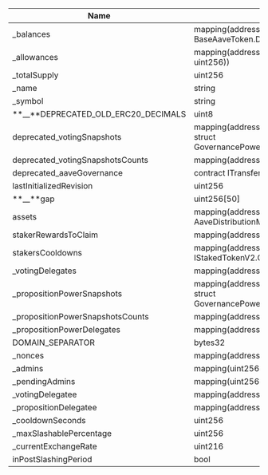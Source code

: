 | Name                                  | Type                                                                                | Slot | Offset | Bytes | Contract                                      |
| ------------------------------------- | ----------------------------------------------------------------------------------- | ---- | ------ | ----- | --------------------------------------------- |
| \_balances                            | mapping(address => struct BaseAaveToken.DelegationAwareBalance)                     | 0    | 0      | 32    | src/contracts/StakedTokenV3.sol:StakedTokenV3 |
| \_allowances                          | mapping(address => mapping(address => uint256))                                     | 1    | 0      | 32    | src/contracts/StakedTokenV3.sol:StakedTokenV3 |
| \_totalSupply                         | uint256                                                                             | 2    | 0      | 32    | src/contracts/StakedTokenV3.sol:StakedTokenV3 |
| \_name                                | string                                                                              | 3    | 0      | 32    | src/contracts/StakedTokenV3.sol:StakedTokenV3 |
| \_symbol                              | string                                                                              | 4    | 0      | 32    | src/contracts/StakedTokenV3.sol:StakedTokenV3 |
| **\_\_**DEPRECATED_OLD_ERC20_DECIMALS | uint8                                                                               | 5    | 0      | 1     | src/contracts/StakedTokenV3.sol:StakedTokenV3 |
| deprecated_votingSnapshots            | mapping(address => mapping(uint256 => struct GovernancePowerWithSnapshot.Snapshot)) | 6    | 0      | 32    | src/contracts/StakedTokenV3.sol:StakedTokenV3 |
| deprecated_votingSnapshotsCounts      | mapping(address => uint256)                                                         | 7    | 0      | 32    | src/contracts/StakedTokenV3.sol:StakedTokenV3 |
| deprecated_aaveGovernance             | contract ITransferHook                                                              | 8    | 0      | 20    | src/contracts/StakedTokenV3.sol:StakedTokenV3 |
| lastInitializedRevision               | uint256                                                                             | 9    | 0      | 32    | src/contracts/StakedTokenV3.sol:StakedTokenV3 |
| **\_\_**gap                           | uint256[50]                                                                         | 10   | 0      | 1600  | src/contracts/StakedTokenV3.sol:StakedTokenV3 |
| assets                                | mapping(address => struct AaveDistributionManager.AssetData)                        | 60   | 0      | 32    | src/contracts/StakedTokenV3.sol:StakedTokenV3 |
| stakerRewardsToClaim                  | mapping(address => uint256)                                                         | 61   | 0      | 32    | src/contracts/StakedTokenV3.sol:StakedTokenV3 |
| stakersCooldowns                      | mapping(address => struct IStakedTokenV2.CooldownSnapshot)                          | 62   | 0      | 32    | src/contracts/StakedTokenV3.sol:StakedTokenV3 |
| \_votingDelegates                     | mapping(address => address)                                                         | 63   | 0      | 32    | src/contracts/StakedTokenV3.sol:StakedTokenV3 |
| \_propositionPowerSnapshots           | mapping(address => mapping(uint256 => struct GovernancePowerWithSnapshot.Snapshot)) | 64   | 0      | 32    | src/contracts/StakedTokenV3.sol:StakedTokenV3 |
| \_propositionPowerSnapshotsCounts     | mapping(address => uint256)                                                         | 65   | 0      | 32    | src/contracts/StakedTokenV3.sol:StakedTokenV3 |
| \_propositionPowerDelegates           | mapping(address => address)                                                         | 66   | 0      | 32    | src/contracts/StakedTokenV3.sol:StakedTokenV3 |
| DOMAIN_SEPARATOR                      | bytes32                                                                             | 67   | 0      | 32    | src/contracts/StakedTokenV3.sol:StakedTokenV3 |
| \_nonces                              | mapping(address => uint256)                                                         | 68   | 0      | 32    | src/contracts/StakedTokenV3.sol:StakedTokenV3 |
| \_admins                              | mapping(uint256 => address)                                                         | 69   | 0      | 32    | src/contracts/StakedTokenV3.sol:StakedTokenV3 |
| \_pendingAdmins                       | mapping(uint256 => address)                                                         | 70   | 0      | 32    | src/contracts/StakedTokenV3.sol:StakedTokenV3 |
| \_votingDelegatee                     | mapping(address => address)                                                         | 71   | 0      | 32    | src/contracts/StakedTokenV3.sol:StakedTokenV3 |
| \_propositionDelegatee                | mapping(address => address)                                                         | 72   | 0      | 32    | src/contracts/StakedTokenV3.sol:StakedTokenV3 |
| \_cooldownSeconds                     | uint256                                                                             | 73   | 0      | 32    | src/contracts/StakedTokenV3.sol:StakedTokenV3 |
| \_maxSlashablePercentage              | uint256                                                                             | 74   | 0      | 32    | src/contracts/StakedTokenV3.sol:StakedTokenV3 |
| \_currentExchangeRate                 | uint216                                                                             | 75   | 0      | 27    | src/contracts/StakedTokenV3.sol:StakedTokenV3 |
| inPostSlashingPeriod                  | bool                                                                                | 75   | 27     | 1     | src/contracts/StakedTokenV3.sol:StakedTokenV3 |
